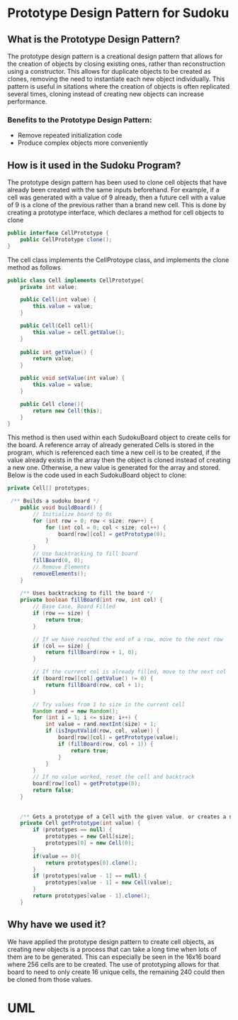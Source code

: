 # Prototype Design Pattern for Sudoku

## What is the Prototype Design Pattern?
The prototype design pattern is a creational design pattern that allows for the creation of objects by closing existing ones, rather than reconstruction using a constructor. This allows for duplicate objects to be created as clones, removing the need to instantiate each new object individually. This pattern is useful in sitations where the creation of objects is often replicated several times, cloning instead of creating new objects can increase performance.

### **Benefits to the Prototype Design Pattern:**
- Remove repeated initialization code
- Produce complex objects more conveniently

## How is it used in the Sudoku Program?
The prototype design pattern has been used to clone cell objects that have already been created with the same inputs beforehand. For example, if a cell was generated with a value of 9 already, then a future cell with a value of 9 is a clone of the previous rather than a brand new cell. This is done by creating a prototype interface, which declares a method for cell objects to clone
```java
public interface CellPrototype {
    public CellPrototype clone();
}
```

The cell class implements the CellProtoype class, and implements the clone method as follows
```java
public class Cell implements CellPrototype{
    private int value;

    public Cell(int value) {
        this.value = value;
    }

    public Cell(Cell cell){
        this.value = cell.getValue();
    }
    
    public int getValue() {
        return value;
    }

    public void setValue(int value) {
        this.value = value;
    }

    public Cell clone(){
        return new Cell(this);
    }
}
```

This method is then used within each SudokuBoard object to create cells for the board. A reference array of already generated Cells is stored in the program, which is referenced each time a new cell is to be created, if the value already exists in the array then the object is cloned instead of creating a new one. Otherwise, a new value is generated for the array and stored. Below is the code used in each SudokuBoard object to clone:
```java
private Cell[] prototypes;

 /** Builds a sudoku board */
    public void buildBoard() {
        // Initialize board to 0s
        for (int row = 0; row < size; row++) {
            for (int col = 0; col < size; col++) {
                board[row][col] = getPrototype(0);
            }
        }
        // Use backtracking to fill board
        fillBoard(0, 0);
        // Remove Elements
        removeElements();
    }
    
    /** Uses backtracking to fill the board */
    private boolean fillBoard(int row, int col) {
        // Base Case, Board Filled
        if (row == size) {
            return true;
        }

        // If we have reached the end of a row, move to the next row
        if (col == size) {
            return fillBoard(row + 1, 0);
        }

        // If the current col is already filled, move to the next col
        if (board[row][col].getValue() != 0) {
            return fillBoard(row, col + 1);
        }

        // Try values from 1 to size in the current cell
        Random rand = new Random();
        for (int i = 1; i <= size; i++) {
            int value = rand.nextInt(size) + 1;
            if (isInputValid(row, col, value)) {
                board[row][col] = getPrototype(value);
                if (fillBoard(row, col + 1)) {
                    return true;
                }
            }
        }
        // If no value worked, reset the cell and backtrack
        board[row][col] = getPrototype(0);
        return false;
    }
    
    
    /** Gets a prototype of a Cell with the given value, or creates a new prototype */
    private Cell getPrototype(int value) {
        if (prototypes == null) {
            prototypes = new Cell[size];
            prototypes[0] = new Cell(0);
        }
        if(value == 0){
            return prototypes[0].clone();
        }
        if (prototypes[value - 1] == null) {
            prototypes[value - 1] = new Cell(value);
        }
        return prototypes[value - 1].clone();
    }
```

## Why have we used it?
We have applied the prototype design pattern to create cell objects, as creating new objects is a process that can take a long time when lots of them are to be generated. This can especially be seen in the 16x16 board where 256 cells are to be created. The use of prototyping allows for that board to need to only create 16 unique cells, the remaining 240 could then be cloned from those values.

# UML
